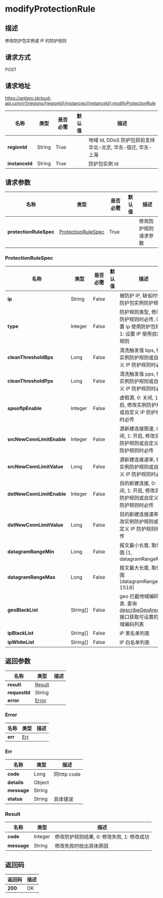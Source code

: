 # modifyProtectionRule


## 描述
修改防护包实例或 IP 的防护规则

## 请求方式
POST

## 请求地址
https://antipro.jdcloud-api.com/v1/regions/{regionId}/instances/{instanceId}:modifyProtectionRule

|名称|类型|是否必需|默认值|描述|
|---|---|---|---|---|
|**regionId**|String|True| |地域 Id, DDoS 防护包目前支持华北-北京, 华东-宿迁, 华东-上海|
|**instanceId**|String|True| |防护包实例 Id|

## 请求参数
|名称|类型|是否必需|默认值|描述|
|---|---|---|---|---|
|**protectionRuleSpec**|[ProtectionRuleSpec](modifyprotectionrule#protectionrulespec)|True| |修改防护规则请求参数|

### <div id="protectionrulespec">ProtectionRuleSpec</div>
|名称|类型|是否必需|默认值|描述|
|---|---|---|---|---|
|**ip**|String|False| |被防护 IP, 缺省时修改防护包实例防护规则|
|**type**|Integer|False| |防护规则类型, 修改 ip 防护规则时必传, 0: 设置 ip 使用防护包规则, 1: 设置 IP 使用自定义规则|
|**cleanThresholdBps**|Long|False| |清洗触发值 bps, 修改实例防护规则或自定义 IP 防护规则时必传|
|**cleanThresholdPps**|Long|False| |清洗触发值 pps, 修改实例防护规则或自定义 IP 防护规则时必传|
|**spoofIpEnable**|Integer|False| |虚假源, 0: 关闭, 1: 开启, 修改实例防护规则或自定义 IP 防护规则时必传|
|**srcNewConnLimitEnable**|Integer|False| |源新建连接限速, 0: 关闭, 1: 开启, 修改实例防护规则或自定义 IP 防护规则时必传|
|**srcNewConnLimitValue**|Long|False| |源新建连接速率, 修改实例防护规则或自定义 IP 防护规则时必传|
|**dstNewConnLimitEnable**|Integer|False| |目的新建连接, 0: 关闭, 1: 开启, 修改实例防护规则或自定义 IP 防护规则时必传|
|**dstNewConnLimitValue**|Long|False| |目的新建连接速率, 修改实例防护规则或自定义 IP 防护规则时必传|
|**datagramRangeMin**|Long|False| |报文最小长度, 取值范围 [1, datagramRangeMax)|
|**datagramRangeMax**|Long|False| |报文最大长度, 取值范围 (datagramRangeMin, 1518]|
|**geoBlackList**|String[]|False| |geo 拦截地域编码列表. 查询 <a href='http://docs.jdcloud.com/anti-ddos-protection-package/api/describegeoareas'>describeGeoAreas</a> 接口获取可设置的地域编码列表|
|**ipBlackList**|String[]|False| |IP 黑名单列表|
|**ipWhiteList**|String[]|False| |IP 白名单列表|

## 返回参数
|名称|类型|描述|
|---|---|---|
|**result**|[Result](modifyprotectionrule#result)| |
|**requestId**|String| |
|**error**|[Error](modifyprotectionrule#error)| |

### <div id="error">Error</div>
|名称|类型|描述|
|---|---|---|
|**err**|[Err](modifyprotectionrule#err)| |
### <div id="err">Err</div>
|名称|类型|描述|
|---|---|---|
|**code**|Long|同http code|
|**details**|Object| |
|**message**|String| |
|**status**|String|具体错误|
### <div id="result">Result</div>
|名称|类型|描述|
|---|---|---|
|**code**|Integer|修改防护规则结果, 0: 修改失败, 1: 修改成功|
|**message**|String|修改失败时给出具体原因|

## 返回码
|返回码|描述|
|---|---|
|**200**|OK|
